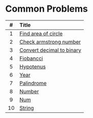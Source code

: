 # Common Problems

  | # | Title |
  | :---: | :--- |
   1 | [Find area of circle](https://github.com/ashishdotme/programming-problems/blob/master/common/01-find-area-of-circle.js) |
 2 | [Check armstrong number](https://github.com/ashishdotme/programming-problems/blob/master/common/02-check-armstrong-number.js) |
 3 | [Convert decimal to binary](https://github.com/ashishdotme/programming-problems/blob/master/common/03-convert-decimal-to-binary.js) |
 4 | [Fiobancci](https://github.com/ashishdotme/programming-problems/blob/master/common/fiobancci.js) |
 5 | [Hypotenus](https://github.com/ashishdotme/programming-problems/blob/master/common/hypotenus.js) |
 6 | [Year](https://github.com/ashishdotme/programming-problems/blob/master/common/leap-year.js) |
 7 | [Palindrome](https://github.com/ashishdotme/programming-problems/blob/master/common/palindrome.js) |
 8 | [Number](https://github.com/ashishdotme/programming-problems/blob/master/common/prime-number.js) |
 9 | [Num](https://github.com/ashishdotme/programming-problems/blob/master/common/reverse-num.js) |
 10 | [String](https://github.com/ashishdotme/programming-problems/blob/master/common/reverse-string.js) |

